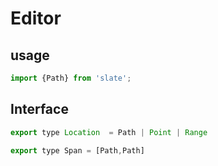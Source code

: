 # Editor
## usage
```js
import {Path} from 'slate';
```
## Interface
```js
export type Location  = Path | Point | Range

export type Span = [Path,Path]
```

